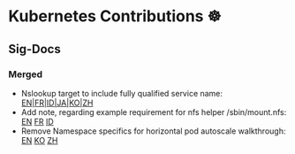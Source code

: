 # Kubernetes Contributions ☸️

## Sig-Docs

### Merged

* Nslookup target to include fully qualified service name: [EN|FR|ID|JA|KO|ZH](https://github.com/kubernetes/website/pull/19603)
* Add note, regarding example requirement for nfs helper /sbin/mount.nfs: [EN](https://github.com/kubernetes/website/pull/19774) [FR](https://github.com/kubernetes/website/pull/19807) [ID](https://github.com/kubernetes/website/pull/19808)
* Remove Namespace specifics for horizontal pod autoscale walkthrough: [EN](https://github.com/kubernetes/website/pull/20555) [KO](https://github.com/kubernetes/website/pull/20563) [ZH](https://github.com/kubernetes/website/pull/20564)


